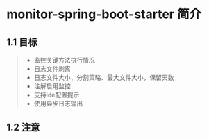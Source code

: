 # monitor-spring-boot-starter 简介

## 1.1 目标

> * 监控关键方法执行情况
> * 日志文件剥离
> * 日志文件大小、分割策略、最大文件大小，保留天数
> * 注解启用监控
> * 支持ide配置提示
> * 使用异步日志输出

## 1.2 注意


